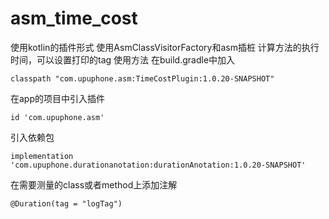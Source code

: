 # asm_time_cost

使用kotlin的插件形式
使用AsmClassVisitorFactory和asm插桩
计算方法的执行时间，可以设置打印的tag
使用方法
在build.gradle中加入
```
classpath "com.upuphone.asm:TimeCostPlugin:1.0.20-SNAPSHOT"
```
在app的项目中引入插件
```
id 'com.upuphone.asm'
```

引入依赖包
```
implementation 'com.upuphone.durationanotation:durationAnotation:1.0.20-SNAPSHOT'
```

在需要测量的class或者method上添加注解
```
@Duration(tag = "logTag")
```
